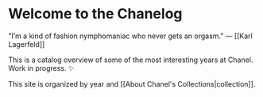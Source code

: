 # Welcome to the Chanelog

"I’m a kind of fashion nymphomaniac who never gets an orgasm." — [[Karl Lagerfeld]]

This is a catalog overview of some of the most interesting years at Chanel. Work in progress. ✨

This site is organized by year and [[About Chanel's Collections|collection]]. 

